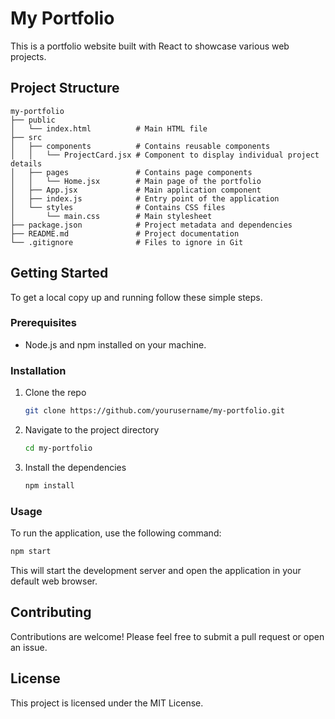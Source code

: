 # My Portfolio

This is a portfolio website built with React to showcase various web projects. 

## Project Structure

```
my-portfolio
├── public
│   └── index.html          # Main HTML file
├── src
│   ├── components          # Contains reusable components
│   │   └── ProjectCard.jsx # Component to display individual project details
│   ├── pages               # Contains page components
│   │   └── Home.jsx        # Main page of the portfolio
│   ├── App.jsx             # Main application component
│   ├── index.js            # Entry point of the application
│   └── styles              # Contains CSS files
│       └── main.css        # Main stylesheet
├── package.json            # Project metadata and dependencies
├── README.md               # Project documentation
└── .gitignore              # Files to ignore in Git
```

## Getting Started

To get a local copy up and running follow these simple steps.

### Prerequisites

- Node.js and npm installed on your machine.

### Installation

1. Clone the repo
   ```bash
   git clone https://github.com/yourusername/my-portfolio.git
   ```
2. Navigate to the project directory
   ```bash
   cd my-portfolio
   ```
3. Install the dependencies
   ```bash
   npm install
   ```

### Usage

To run the application, use the following command:

```bash
npm start
```

This will start the development server and open the application in your default web browser.

## Contributing

Contributions are welcome! Please feel free to submit a pull request or open an issue.

## License

This project is licensed under the MIT License.